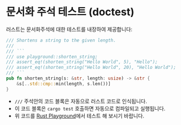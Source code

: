 # 문서화 주석 테스트 (doctest)

러스트는 문서화주석에 대한 테스트를 내장하여 제공합니다:

````rust
/// Shortens a string to the given length.
///
/// ```
/// use playground::shorten_string;
/// assert_eq!(shorten_string("Hello World", 5), "Hello");
/// assert_eq!(shorten_string("Hello World", 20), "Hello World");
/// ```
pub fn shorten_string(s: &str, length: usize) -> &str {
    &s[..std::cmp::min(length, s.len())]
}
````

* `///` 주석안의 코드 블록은 자동으로 러스트 코드로 인식됩니다.
* 이 코드 블록은 `cargo test` 호출하면 자동으로 컴파일되고 실행됩니다.
* 위 코드를 [Rust Playground](https://play.rust-lang.org/?version=stable\&mode=debug\&edition=2021\&gist=3ce2ad13ea1302f6572cb15cd96becf0)에서 테스트 해 보시기 바랍니다.
